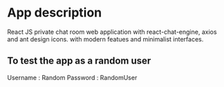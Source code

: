 # App description 

React JS private chat room web application with react-chat-engine, axios and ant design icons. with modern featues and minimalist interfaces.

## To test the app as a random user

Username : Random
Password : RandomUser
